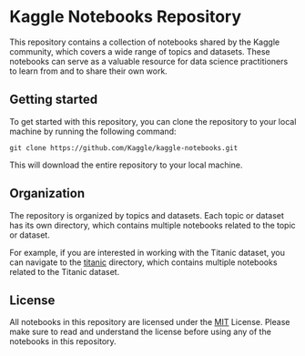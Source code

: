 # Kaggle Notebooks Repository

This repository contains a collection of notebooks shared by the Kaggle community, which covers a wide range of topics and datasets. These notebooks can serve as a valuable resource for data science practitioners to learn from and to share their own work.

## Getting started

To get started with this repository, you can clone the repository to your local machine by running the following command:

`git clone https://github.com/Kaggle/kaggle-notebooks.git`

This will download the entire repository to your local machine.

## Organization

The repository is organized by topics and datasets. Each topic or dataset has its own directory, which contains multiple notebooks related to the topic or dataset.

For example, if you are interested in working with the Titanic dataset, you can navigate to the [titanic](https://github.com/dtorresg/Kaggle-Notebooks/tree/main/titanic) directory, which contains multiple notebooks related to the Titanic dataset.

## License

All notebooks in this repository are licensed under the [MIT](https://github.com/dtorresg/Kaggle-Notebooks/blob/main/LICENSE) License. Please make sure to read and understand the license before using any of the notebooks in this repository.
